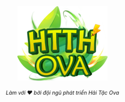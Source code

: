 <div align="center">
  <img src="/assets/logo.png" alt="Hải Tặc Ova"width="240">
  <h6>Làm với ❤️&nbsp;bởi đội ngũ phát triển Hải Tặc Ova</h6>
</div>
